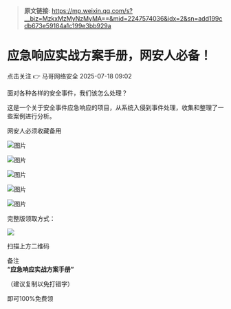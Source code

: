 > **原文链接**: https://mp.weixin.qq.com/s?__biz=MzkxMzMyNzMyMA==&mid=2247574036&idx=2&sn=add199cdb673e59184a1c199e3bb929a

#  应急响应实战方案手册，网安人必备！  
点击关注 👉  马哥网络安全   2025-07-18 09:02  
  
面对各种各样的安全事件，我们该怎么处理？  
  
这是一个关于安全事件应急响应的项目，从系统入侵到事件处理，收集和整理了一些案例进行分析。  
  
网安人必须收藏备用  
  
![图片](https://mmbiz.qpic.cn/mmbiz_png/UkV8WB2qYAnzNPzp83ib3lQEoKHCbY2ceWl6yVy6TS4XLZQVPlZ8UU7q4TicyLPOwUIpLtCkDSSAy8HRjODJibicIg/640?wx_fmt=png&from=appmsg&randomid=jg60dx7x&tp=webp&wxfrom=5&wx_lazy=1 "")  
  
![图片](https://mmbiz.qpic.cn/mmbiz_png/UkV8WB2qYAnzNPzp83ib3lQEoKHCbY2cewCHZYf0rPoXpxYNYX3FNLqN6PS7s0kAP4iaMjghhwMdRxC35MeIianYg/640?wx_fmt=png&from=appmsg&randomid=x8ezzhcy&tp=webp&wxfrom=5&wx_lazy=1 "")  
  
![图片](https://mmbiz.qpic.cn/mmbiz_png/UkV8WB2qYAnzNPzp83ib3lQEoKHCbY2ceYichRXJAmmVC8eVF0pyicM5ibDcpA1FvZ4cnq8iar1eWy41CMch5m2Dfeg/640?wx_fmt=png&from=appmsg&randomid=c3avj829&tp=webp&wxfrom=5&wx_lazy=1 "")  
  
![图片](https://mmbiz.qpic.cn/mmbiz_png/UkV8WB2qYAnzNPzp83ib3lQEoKHCbY2ce6ybgH5FnD3WsQdHCsCQozZz9ECdW3ZoRtlibPuWpsfpbHP1s8eicp4fA/640?wx_fmt=png&from=appmsg&randomid=6lcto2f0&tp=webp&wxfrom=5&wx_lazy=1 "")  
  
![图片](https://mmbiz.qpic.cn/mmbiz_png/UkV8WB2qYAnzNPzp83ib3lQEoKHCbY2cec9liaxgqsFwMrezyNlR4MxdXYg52wZjC7mjNqu5veGSoqFxuMHyb9DA/640?wx_fmt=png&from=appmsg&randomid=ukudgm03&tp=webp&wxfrom=5&wx_lazy=1 "")  
  
完整版领取方式：  
  
![](https://mmbiz.qpic.cn/mmbiz_png/UkV8WB2qYAkwcjtOtVXODCkPibWO4Py9FP1ESE26vHHMLwfyYA6zWj96VL7AsPYcyvHL43536JMIDNWibIdicAjRw/640?wx_fmt=png&from=appmsg "")  
  
扫描上方二维码  
  
备注  
**“应急响应实战方案手册”**  
  
（建议复制以免打错字）  
  
即可100%免费领  
  
